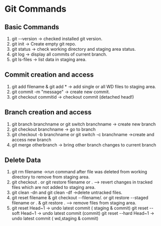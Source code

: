 # Git Commands

## Basic Commands 

  1. git --version  -> checked installed git version.
  2. git init -> Create empty git repo.
  3. git status -> check working directory and staging area status.
  4. git log -> display all commits of current branch.
  5. git ls-files -> list data in staging area.
  
  
 ## Commit creation and access
 
  1. git add filename & git add * -> add single or all WD files to staging area.
  2. git commit -m "message" -> create new commit.
  3. git checkout commitid -> checkout commit (detached head!)
  
  ## Branch creation and access
  
   1. git branch branchname or git switch branchname -> create new branch 
   2. git checkout branchname -> go to branch
   3. git checkout -b branchname or git switch -c branchname ->create and access new branch
   4. git merge otherbranch -> bring other branch changes to current branch
   
   ## Delete Data 
   
   1. git rm filename ->run command after file was deleted from working directory to remove from staging area.
   2. git checkout . or git restore filename or . --> revert changes in tracked files which are not added to staging area.
   3. git clean -dn and git clean -df ->delete untracked files.
   4. git reset filename & git checkout --filename/.  or git restore --staged filename or . & git restore . --> remove files from staging area.
   5. git reset  Head~1 -> undo latest commit ( staging & commit)
      git reset --soft Head~1 -> undo latest commit (commit)
      git reset --hard Head~1 -> undo latest commit ( wd,staging & commit)
      
  
